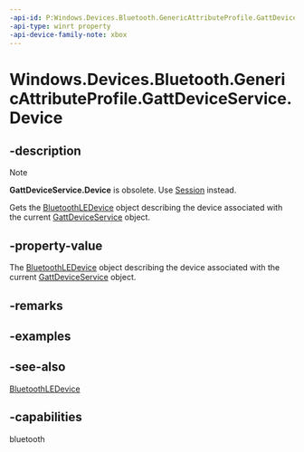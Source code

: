 ```yaml
---
-api-id: P:Windows.Devices.Bluetooth.GenericAttributeProfile.GattDeviceService.Device
-api-type: winrt property
-api-device-family-note: xbox
---
```


<!-- Property syntax
public Windows.Devices.Bluetooth.BluetoothLEDevice Device { get; }
-->

# Windows.Devices.Bluetooth.GenericAttributeProfile.GattDeviceService.Device

## -description

> [!NOTE]
> **GattDeviceService.Device** is obsolete. Use [Session](gattdeviceservice_session.md) instead.

Gets the [BluetoothLEDevice](../windows.devices.bluetooth/bluetoothledevice.md) object describing the device associated with the current [GattDeviceService](gattdeviceservice.md) object.

## -property-value
The [BluetoothLEDevice](../windows.devices.bluetooth/bluetoothledevice.md) object describing the device associated with the current [GattDeviceService](gattdeviceservice.md) object.

## -remarks

## -examples

## -see-also
[BluetoothLEDevice](../windows.devices.bluetooth/bluetoothledevice.md)
## -capabilities
bluetooth
